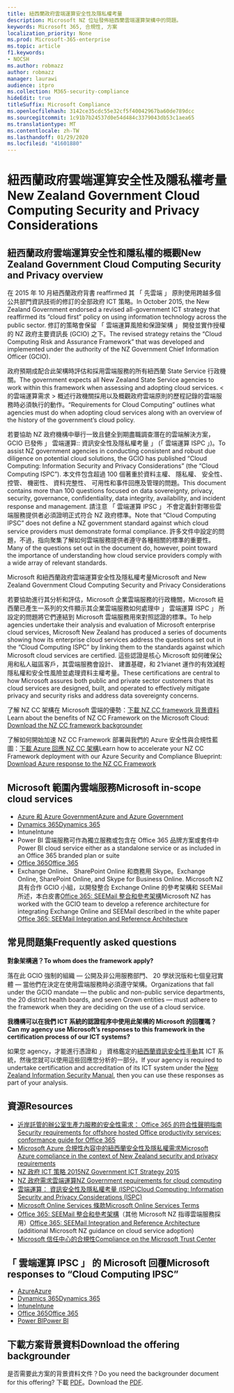 ```yaml
---
title: 紐西蘭政府雲端運算安全性及隱私權考量
description: Microsoft NZ 位址發佈紐西蘭雲端運算架構中的問題。
keywords: Microsoft 365, 合規性, 方案
localization_priority: None
ms.prod: Microsoft-365-enterprise
ms.topic: article
f1.keywords:
- NOCSH
ms.author: robmazz
author: robmazz
manager: laurawi
audience: itpro
ms.collection: M365-security-compliance
hideEdit: true
titleSuffix: Microsoft Compliance
ms.openlocfilehash: 3142ce35cdc55e32cf5f40042967ba60de789dcc
ms.sourcegitcommit: 1c91b7b24537d0e54d484c3379043db53c1aea65
ms.translationtype: MT
ms.contentlocale: zh-TW
ms.lasthandoff: 01/29/2020
ms.locfileid: "41601880"
---
```

# <a name="new-zealand-government-cloud-computing-security-and-privacy-considerations"></a><span data-ttu-id="50f84-104">紐西蘭政府雲端運算安全性及隱私權考量</span><span class="sxs-lookup"><span data-stu-id="50f84-104">New Zealand Government Cloud Computing Security and Privacy Considerations</span></span>

## <a name="new-zealand-government-cloud-computing-security-and-privacy-overview"></a><span data-ttu-id="50f84-105">紐西蘭政府雲端運算安全性和隱私權的概觀</span><span class="sxs-lookup"><span data-stu-id="50f84-105">New Zealand Government Cloud Computing Security and Privacy overview</span></span>

<span data-ttu-id="50f84-106">在 2015 年 10 月紐西蘭政府背書 reaffirmed 其 「 先雲端 」 原則使用跨越多個公共部門資訊技術的修訂的全部政府 ICT 策略。</span><span class="sxs-lookup"><span data-stu-id="50f84-106">In October 2015, the New Zealand Government endorsed a revised all-government ICT strategy that reaffirmed its “cloud first” policy on using information technology across the public sector.</span></span> <span data-ttu-id="50f84-107">修訂的策略會保留 「 雲端運算風險和保證架構 」 開發並實作授權的 NZ 政府主要資訊長 (GCIO) 之下。</span><span class="sxs-lookup"><span data-stu-id="50f84-107">The revised strategy retains the “Cloud Computing Risk and Assurance Framework” that was developed and implemented under the authority of the NZ Government Chief Information Officer (GCIO).</span></span>

<span data-ttu-id="50f84-108">政府預期成配合此架構時評估和採用雲端服務的所有紐西蘭 State Service 行政機關。</span><span class="sxs-lookup"><span data-stu-id="50f84-108">The government expects all New Zealand State Service agencies to work within this framework when assessing and adopting cloud services.</span></span> <span data-ttu-id="50f84-109">< 的雲端運算需求 > 概述行政機關採用以及概觀政府雲端原則的歷程記錄的雲端服務時必須執行的動作。</span><span class="sxs-lookup"><span data-stu-id="50f84-109">“Requirements for Cloud Computing” outlines what agencies must do when adopting cloud services along with an overview of the history of the government’s cloud policy.</span></span>

<span data-ttu-id="50f84-110">若要協助 NZ 政府機構中舉行一致且健全到期盡職調查潛在的雲端解決方案，GCIO 已發佈 」 雲端運算:: 資訊安全性及隱私權考量 」 (「 雲端運算 ISPC 」)。</span><span class="sxs-lookup"><span data-stu-id="50f84-110">To assist NZ government agencies in conducting consistent and robust due diligence on potential cloud solutions, the GCIO has published “Cloud Computing: Information Security and Privacy Considerations” (the “Cloud Computing ISPC”).</span></span> <span data-ttu-id="50f84-111">本文件包含超過 100 個著重於資料主權、 隱私權、 安全性、 控管、 機密性、 資料完整性、 可用性和事件回應及管理的問題。</span><span class="sxs-lookup"><span data-stu-id="50f84-111">This document contains more than 100 questions focused on data sovereignty, privacy, security, governance, confidentiality, data integrity, availability, and incident response and management.</span></span> <span data-ttu-id="50f84-112">請注意 「 雲端運算 IPSC 」 不會定義針對哪些雲端服務提供者必須證明正式符合 NZ 政府標準。</span><span class="sxs-lookup"><span data-stu-id="50f84-112">Note that “Cloud Computing IPSC” does not define a NZ government standard against which cloud service providers must demonstrate formal compliance.</span></span> <span data-ttu-id="50f84-113">許多文件中設定的問題，不過，指向聚集了解如何雲端服務提供者遵守各種相關的標準的重要性。</span><span class="sxs-lookup"><span data-stu-id="50f84-113">Many of the questions set out in the document do, however, point toward the importance of understanding how cloud service providers comply with a wide array of relevant standards.</span></span>

<span data-ttu-id="50f84-114">Microsoft 和紐西蘭政府雲端運算安全性及隱私權考量</span><span class="sxs-lookup"><span data-stu-id="50f84-114">Microsoft and New Zealand Government Cloud Computing Security and Privacy Considerations</span></span>

<span data-ttu-id="50f84-115">若要協助進行其分析和評估，Microsoft 企業雲端服務的行政機關，Microsoft 紐西蘭已產生一系列的文件顯示其企業雲端服務如何處理中 」 雲端運算 ISPC 」 所設定的問題將它們連結到 Microsoft 雲端服務用來對照認證的標準。</span><span class="sxs-lookup"><span data-stu-id="50f84-115">To help agencies undertake their analysis and evaluation of Microsoft enterprise cloud services, Microsoft New Zealand has produced a series of documents showing how its enterprise cloud services address the questions set out in the “Cloud Computing ISPC” by linking them to the standards against which Microsoft cloud services are certified.</span></span> <span data-ttu-id="50f84-116">這些認證是核心 Microsoft 如何確保公用和私人磁區客戶，其雲端服務會設計、 建置基礎，和 21vianet 運作的有效減輕隱私權和安全性風險並處理資料主權考量。</span><span class="sxs-lookup"><span data-stu-id="50f84-116">These certifications are central to how Microsoft assures both public and private sector customers that its cloud services are designed, built, and operated to effectively mitigate privacy and security risks and address data sovereignty concerns.</span></span>

<span data-ttu-id="50f84-117">了解 NZ CC 架構在 Microsoft 雲端的優勢：[下載 NZ CC framework 背景資料](https://aka.ms/nzcc-framework-backgrounder)</span><span class="sxs-lookup"><span data-stu-id="50f84-117">Learn about the benefits of NZ CC Framework on the Microsoft Cloud: [Download the NZ CC framework backgrounder](https://aka.ms/nzcc-framework-backgrounder)</span></span>

<span data-ttu-id="50f84-118">了解如何開始加速 NZ CC Framework 部署與我們的 Azure 安全性與合規性藍圖：[下載 Azure 回應 NZ CC 架構](https://gallery.technet.microsoft.com/Response-to-GCIO-Cloud-e117bbb9)</span><span class="sxs-lookup"><span data-stu-id="50f84-118">Learn how to accelerate your NZ CC Framework deployment with our Azure Security and Compliance Blueprint: [Download Azure response to the NZ CC Framework](https://gallery.technet.microsoft.com/Response-to-GCIO-Cloud-e117bbb9)</span></span>

## <a name="microsoft-in-scope-cloud-services"></a><span data-ttu-id="50f84-119">Microsoft 範圍內雲端服務</span><span class="sxs-lookup"><span data-stu-id="50f84-119">Microsoft in-scope cloud services</span></span>

- [<span data-ttu-id="50f84-120">Azure 和 Azure Government</span><span class="sxs-lookup"><span data-stu-id="50f84-120">Azure and Azure Government</span></span>](https://aka.ms/AzureCompliance)
- [<span data-ttu-id="50f84-121">Dynamics 365</span><span class="sxs-lookup"><span data-stu-id="50f84-121">Dynamics 365</span></span>](https://aka.ms/d365-compliance-list)
- <span data-ttu-id="50f84-122">Intune</span><span class="sxs-lookup"><span data-stu-id="50f84-122">Intune</span></span>
- <span data-ttu-id="50f84-123">Power BI 雲端服務可作為獨立服務或包含在 Office 365 品牌方案或套件中</span><span class="sxs-lookup"><span data-stu-id="50f84-123">Power BI cloud service either as a standalone service or as included in an Office 365 branded plan or suite</span></span>
- [<span data-ttu-id="50f84-124">Office 365</span><span class="sxs-lookup"><span data-stu-id="50f84-124">Office 365</span></span>](https://go.microsoft.com/fwlink/p/?LinkID=2077751)
- <span data-ttu-id="50f84-125">Exchange Online、 SharePoint Online 和商務用 Skype。</span><span class="sxs-lookup"><span data-stu-id="50f84-125">Exchange Online, SharePoint Online, and Skype for Business Online.</span></span> <span data-ttu-id="50f84-126">Microsoft NZ 具有合作 GCIO 小組，以開發整合 Exchange Online 的參考架構和 SEEMail 所述，本白皮書[Office 365: SEEMail 整合和參考架構](https://download.microsoft.com/download/8/5/9/859CDCEE-D293-47D8-9B6A-670B108B48E1/Microsoft_Office_365_white_paper_EN_US.pdf)</span><span class="sxs-lookup"><span data-stu-id="50f84-126">Microsoft NZ has worked with the GCIO team to develop a reference architecture for integrating Exchange Online and SEEMail described in the white paper [Office 365: SEEMail Integration and Reference Architecture](https://download.microsoft.com/download/8/5/9/859CDCEE-D293-47D8-9B6A-670B108B48E1/Microsoft_Office_365_white_paper_EN_US.pdf)</span></span>

## <a name="frequently-asked-questions"></a><span data-ttu-id="50f84-127">常見問題集</span><span class="sxs-lookup"><span data-stu-id="50f84-127">Frequently asked questions</span></span>

<span data-ttu-id="50f84-128">**對象架構適？**</span><span class="sxs-lookup"><span data-stu-id="50f84-128">**To whom does the framework apply?**</span></span>

<span data-ttu-id="50f84-129">落在此 GCIO 強制的組織 — 公開及非公用服務部門、 20 學狀況版和七個皇冠實體 — 當他們在決定在使用雲端服務時必須遵守架構。</span><span class="sxs-lookup"><span data-stu-id="50f84-129">Organizations that fall under the GCIO mandate — the public and non-public service departments, the 20 district health boards, and seven Crown entities — must adhere to the framework when they are deciding on the use of a cloud service.</span></span>

<span data-ttu-id="50f84-130">**我機構可以在我們 ICT 系統的認證程序中使用此架構的 Microsoft 的回覆嗎？**</span><span class="sxs-lookup"><span data-stu-id="50f84-130">**Can my agency use Microsoft’s responses to this framework in the certification process of our ICT systems?**</span></span>

<span data-ttu-id="50f84-131">如果您 agency，才能進行憑證和 」 資格鑑定的[紐西蘭資訊安全性手動](https://go.microsoft.com/fwlink/p/?linkid=2099496)其 ICT 系統，然後您就可以使用這些回應您分析的一部分。</span><span class="sxs-lookup"><span data-stu-id="50f84-131">If your agency is required to undertake certification and accreditation of its ICT system under the [New Zealand Information Security Manual](https://go.microsoft.com/fwlink/p/?linkid=2099496), then you can use these responses as part of your analysis.</span></span>

## <a name="resources"></a><span data-ttu-id="50f84-132">資源</span><span class="sxs-lookup"><span data-stu-id="50f84-132">Resources</span></span>

- [<span data-ttu-id="50f84-133">近岸託管的辦公室生產力服務的安全性需求： Office 365 的符合性聲明指南</span><span class="sxs-lookup"><span data-stu-id="50f84-133">Security requirements for offshore hosted Office productivity services: conformance guide for Office 365</span></span>](https://aka.ms/o365-gcio-conformance-guidance)
- [<span data-ttu-id="50f84-134">Microsoft Azure 合規性內容中的紐西蘭安全性及隱私權需求</span><span class="sxs-lookup"><span data-stu-id="50f84-134">Microsoft Azure compliance in the context of New Zealand security and privacy requirements</span></span>](https://aka.ms/azurecompliancenewzealand)
- [<span data-ttu-id="50f84-135">NZ 政府 ICT 策略 2015</span><span class="sxs-lookup"><span data-stu-id="50f84-135">NZ Government ICT Strategy 2015</span></span>](https://www.ict.govt.nz/strategy-and-action-plan/strategy/)
- [<span data-ttu-id="50f84-136">NZ 政府需求雲端運算</span><span class="sxs-lookup"><span data-stu-id="50f84-136">NZ Government requirements for cloud computing</span></span>](https://aka.ms/NZ-Cloud-Requirements)
- [<span data-ttu-id="50f84-137">雲端運算： 資訊安全性及隱私權考量 (ISPC)</span><span class="sxs-lookup"><span data-stu-id="50f84-137">Cloud Computing: Information Security and Privacy Considerations (ISPC)</span></span>](https://www.digital.govt.nz/standards-and-guidance/technology-and-architecture/cloud-services/)
- [<span data-ttu-id="50f84-138">Microsoft Online Services 條款</span><span class="sxs-lookup"><span data-stu-id="50f84-138">Microsoft Online Services Terms</span></span>](https://aka.ms/Online-Services-Terms)
- <span data-ttu-id="50f84-139">[Office 365: SEEMail 整合和參考架構](https://download.microsoft.com/download/8/5/9/859CDCEE-D293-47D8-9B6A-670B108B48E1/Microsoft_Office_365_white_paper_EN_US.pdf)（其他 Microsoft NZ 指導雲端服務採用）</span><span class="sxs-lookup"><span data-stu-id="50f84-139">[Office 365: SEEMail Integration and Reference Architecture](https://download.microsoft.com/download/8/5/9/859CDCEE-D293-47D8-9B6A-670B108B48E1/Microsoft_Office_365_white_paper_EN_US.pdf) (additional Microsoft NZ guidance on cloud service adoption)</span></span>
- [<span data-ttu-id="50f84-140">Microsoft 信任中心的合規性</span><span class="sxs-lookup"><span data-stu-id="50f84-140">Compliance on the Microsoft Trust Center</span></span>](https://www.microsoft.com/trust-center/compliance/compliance-overview)

## <a name="microsoft-responses-to-cloud-computing-ipsc"></a><span data-ttu-id="50f84-141">「 雲端運算 IPSC 」 的 Microsoft 回覆</span><span class="sxs-lookup"><span data-stu-id="50f84-141">Microsoft responses to “Cloud Computing IPSC”</span></span>

- [<span data-ttu-id="50f84-142">Azure</span><span class="sxs-lookup"><span data-stu-id="50f84-142">Azure</span></span>](https://aka.ms/Azure-NZ-response)
- [<span data-ttu-id="50f84-143">Dynamics 365</span><span class="sxs-lookup"><span data-stu-id="50f84-143">Dynamics 365</span></span>](https://aka.ms/d365-nz-response)
- [<span data-ttu-id="50f84-144">Intune</span><span class="sxs-lookup"><span data-stu-id="50f84-144">Intune</span></span>](https://aka.ms/Intune-NZ-response)
- [<span data-ttu-id="50f84-145">Office 365</span><span class="sxs-lookup"><span data-stu-id="50f84-145">Office 365</span></span>](https://aka.ms/O365-NZ-Response)
- [<span data-ttu-id="50f84-146">Power BI</span><span class="sxs-lookup"><span data-stu-id="50f84-146">Power BI</span></span>](https://download.microsoft.com/download/5/1/7/51726B9B-2E76-49C4-9D4F-A36BF025CB93/Response-to-GCIO-105-questions-Power-BI.pdf)

## <a name="download-the-offering-backgrounder"></a><span data-ttu-id="50f84-147">下載方案背景資料</span><span class="sxs-lookup"><span data-stu-id="50f84-147">Download the offering backgrounder</span></span>

<span data-ttu-id="50f84-148">是否需要此方案的背景資料文件？</span><span class="sxs-lookup"><span data-stu-id="50f84-148">Do you need the backgrounder document for this offering?</span></span> <span data-ttu-id="50f84-149">下載 [PDF](https://download.microsoft.com/download/6/6/4/664E4B6F-15C6-421E-8F74-3FA468587A47/NZ_CC_Compliance_Backgrounder.pdf)。</span><span class="sxs-lookup"><span data-stu-id="50f84-149">Download the [PDF](https://download.microsoft.com/download/6/6/4/664E4B6F-15C6-421E-8F74-3FA468587A47/NZ_CC_Compliance_Backgrounder.pdf).</span></span>
